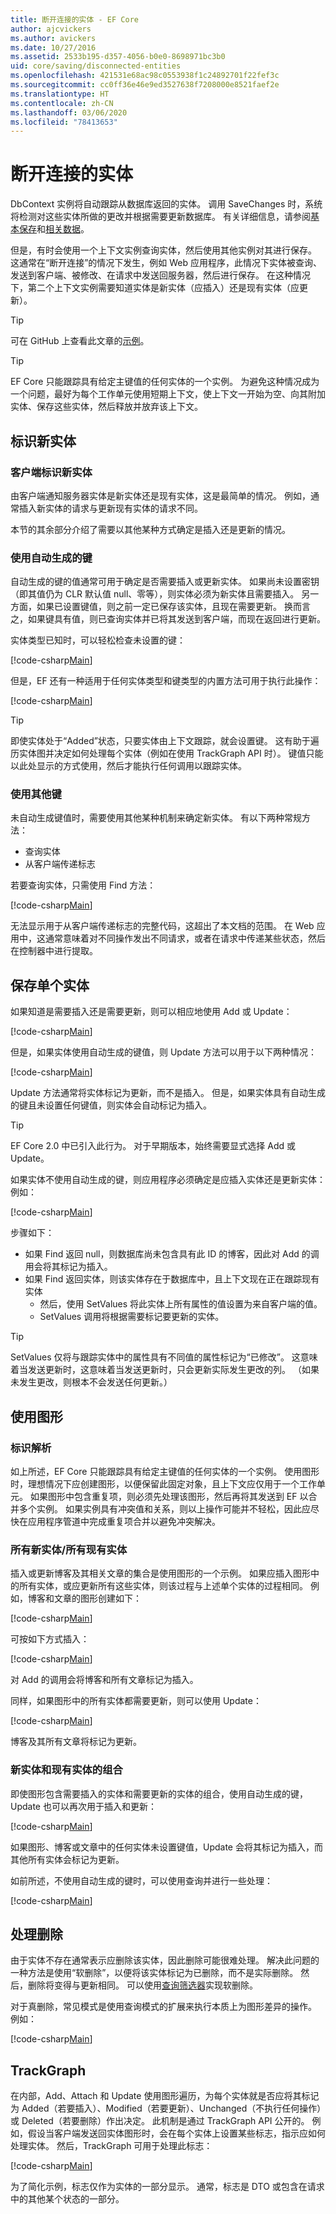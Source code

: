 ```yaml
---
title: 断开连接的实体 - EF Core
author: ajcvickers
ms.author: avickers
ms.date: 10/27/2016
ms.assetid: 2533b195-d357-4056-b0e0-8698971bc3b0
uid: core/saving/disconnected-entities
ms.openlocfilehash: 421531e68ac98c0553938f1c24892701f22fef3c
ms.sourcegitcommit: cc0ff36e46e9ed3527638f7208000e8521faef2e
ms.translationtype: HT
ms.contentlocale: zh-CN
ms.lasthandoff: 03/06/2020
ms.locfileid: "78413653"
---
```

# <a name="disconnected-entities"></a>断开连接的实体

DbContext 实例将自动跟踪从数据库返回的实体。 调用 SaveChanges 时，系统将检测对这些实体所做的更改并根据需要更新数据库。 有关详细信息，请参阅[基本保存](basic.md)和[相关数据](related-data.md)。

但是，有时会使用一个上下文实例查询实体，然后使用其他实例对其进行保存。 这通常在“断开连接”的情况下发生，例如 Web 应用程序，此情况下实体被查询、发送到客户端、被修改、在请求中发送回服务器，然后进行保存。 在这种情况下，第二个上下文实例需要知道实体是新实体（应插入）还是现有实体（应更新）。

<!-- markdownlint-disable MD028 -->
> [!TIP]
> 可在 GitHub 上查看此文章的[示例](https://github.com/dotnet/EntityFramework.Docs/tree/master/samples/core/Saving/Disconnected/)。

> [!TIP]
> EF Core 只能跟踪具有给定主键值的任何实体的一个实例。 为避免这种情况成为一个问题，最好为每个工作单元使用短期上下文，使上下文一开始为空、向其附加实体、保存这些实体，然后释放并放弃该上下文。
<!-- markdownlint-enable MD028 -->

## <a name="identifying-new-entities"></a>标识新实体

### <a name="client-identifies-new-entities"></a>客户端标识新实体

由客户端通知服务器实体是新实体还是现有实体，这是最简单的情况。 例如，通常插入新实体的请求与更新现有实体的请求不同。

本节的其余部分介绍了需要以其他某种方式确定是插入还是更新的情况。

### <a name="with-auto-generated-keys"></a>使用自动生成的键

自动生成的键的值通常可用于确定是否需要插入或更新实体。 如果尚未设置密钥（即其值仍为 CLR 默认值 null、零等），则实体必须为新实体且需要插入。 另一方面，如果已设置键值，则之前一定已保存该实体，且现在需要更新。 换而言之，如果键具有值，则已查询实体并已将其发送到客户端，而现在返回进行更新。

实体类型已知时，可以轻松检查未设置的键：

[!code-csharp[Main](../../../samples/core/Saving/Disconnected/Sample.cs#IsItNewSimple)]

但是，EF 还有一种适用于任何实体类型和键类型的内置方法可用于执行此操作：

[!code-csharp[Main](../../../samples/core/Saving/Disconnected/Sample.cs#IsItNewGeneral)]

> [!TIP]  
> 即使实体处于“Added”状态，只要实体由上下文跟踪，就会设置键。 这有助于遍历实体图并决定如何处理每个实体（例如在使用 TrackGraph API 时）。 键值只能以此处显示的方式使用，然后才能执行任何调用以跟踪实体。 

### <a name="with-other-keys"></a>使用其他键

未自动生成键值时，需要使用其他某种机制来确定新实体。 有以下两种常规方法：

* 查询实体
* 从客户端传递标志

若要查询实体，只需使用 Find 方法：

[!code-csharp[Main](../../../samples/core/Saving/Disconnected/Sample.cs#IsItNewQuery)]

无法显示用于从客户端传递标志的完整代码，这超出了本文档的范围。 在 Web 应用中，这通常意味着对不同操作发出不同请求，或者在请求中传递某些状态，然后在控制器中进行提取。

## <a name="saving-single-entities"></a>保存单个实体

如果知道是需要插入还是需要更新，则可以相应地使用 Add 或 Update：

[!code-csharp[Main](../../../samples/core/Saving/Disconnected/Sample.cs#InsertAndUpdateSingleEntity)]

但是，如果实体使用自动生成的键值，则 Update 方法可以用于以下两种情况：

[!code-csharp[Main](../../../samples/core/Saving/Disconnected/Sample.cs#InsertOrUpdateSingleEntity)]

Update 方法通常将实体标记为更新，而不是插入。 但是，如果实体具有自动生成的键且未设置任何键值，则实体会自动标记为插入。

> [!TIP]  
> EF Core 2.0 中已引入此行为。 对于早期版本，始终需要显式选择 Add 或 Update。

如果实体不使用自动生成的键，则应用程序必须确定是应插入实体还是更新实体：例如：

[!code-csharp[Main](../../../samples/core/Saving/Disconnected/Sample.cs#InsertOrUpdateSingleEntityWithFind)]

步骤如下：

* 如果 Find 返回 null，则数据库尚未包含具有此 ID 的博客，因此对 Add 的调用会将其标记为插入。
* 如果 Find 返回实体，则该实体存在于数据库中，且上下文现在正在跟踪现有实体
  * 然后，使用 SetValues 将此实体上所有属性的值设置为来自客户端的值。
  * SetValues 调用将根据需要标记要更新的实体。

> [!TIP]  
> SetValues 仅将与跟踪实体中的属性具有不同值的属性标记为“已修改”。 这意味着当发送更新时，这意味着当发送更新时，只会更新实际发生更改的列。 （如果未发生更改，则根本不会发送任何更新。）

## <a name="working-with-graphs"></a>使用图形

### <a name="identity-resolution"></a>标识解析

如上所述，EF Core 只能跟踪具有给定主键值的任何实体的一个实例。 使用图形时，理想情况下应创建图形，以便保留此固定对象，且上下文应仅用于一个工作单元。 如果图形中包含重复项，则必须先处理该图形，然后再将其发送到 EF 以合并多个实例。 如果实例具有冲突值和关系，则以上操作可能并不轻松，因此应尽快在应用程序管道中完成重复项合并以避免冲突解决。

### <a name="all-newall-existing-entities"></a>所有新实体/所有现有实体

插入或更新博客及其相关文章的集合是使用图形的一个示例。 如果应插入图形中的所有实体，或应更新所有这些实体，则该过程与上述单个实体的过程相同。 例如，博客和文章的图形创建如下：

[!code-csharp[Main](../../../samples/core/Saving/Disconnected/Sample.cs#CreateBlogAndPosts)]

可按如下方式插入：

[!code-csharp[Main](../../../samples/core/Saving/Disconnected/Sample.cs#InsertGraph)]

对 Add 的调用会将博客和所有文章标记为插入。

同样，如果图形中的所有实体都需要更新，则可以使用 Update：

[!code-csharp[Main](../../../samples/core/Saving/Disconnected/Sample.cs#UpdateGraph)]

博客及其所有文章将标记为更新。

### <a name="mix-of-new-and-existing-entities"></a>新实体和现有实体的组合

即使图形包含需要插入的实体和需要更新的实体的组合，使用自动生成的键，Update 也可以再次用于插入和更新：

[!code-csharp[Main](../../../samples/core/Saving/Disconnected/Sample.cs#InsertOrUpdateGraph)]

如果图形、博客或文章中的任何实体未设置键值，Update 会将其标记为插入，而其他所有实体会标记为更新。

如前所述，不使用自动生成的键时，可以使用查询并进行一些处理：

[!code-csharp[Main](../../../samples/core/Saving/Disconnected/Sample.cs#InsertOrUpdateGraphWithFind)]

## <a name="handling-deletes"></a>处理删除

由于实体不存在通常表示应删除该实体，因此删除可能很难处理。 解决此问题的一种方法是使用“软删除”，以便将该实体标记为已删除，而不是实际删除。 然后，删除将变得与更新相同。 可以使用[查询筛选器](xref:core/querying/filters)实现软删除。

对于真删除，常见模式是使用查询模式的扩展来执行本质上为图形差异的操作。 例如：

[!code-csharp[Main](../../../samples/core/Saving/Disconnected/Sample.cs#InsertUpdateOrDeleteGraphWithFind)]

## <a name="trackgraph"></a>TrackGraph

在内部，Add、Attach 和 Update 使用图形遍历，为每个实体就是否应将其标记为 Added（若要插入）、Modified（若要更新）、Unchanged（不执行任何操作）或 Deleted（若要删除）作出决定。 此机制是通过 TrackGraph API 公开的。 例如，假设当客户端发送回实体图形时，会在每个实体上设置某些标志，指示应如何处理实体。 然后，TrackGraph 可用于处理此标志：

[!code-csharp[Main](../../../samples/core/Saving/Disconnected/Sample.cs#TrackGraph)]

为了简化示例，标志仅作为实体的一部分显示。 通常，标志是 DTO 或包含在请求中的其他某个状态的一部分。
